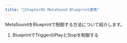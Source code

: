 ```yaml
---
title: "🔽Chapter05 MetaSound Blueprint連携"
---
```


MetaSoundをBlueprintで制御する方法について紹介します。

1. BlueprintでTriggerのPlayとStopを制御する